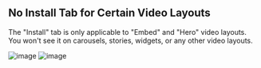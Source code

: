 ## No Install Tab for Certain Video Layouts

The "Install" tab is only applicable to "Embed" and "Hero" video layouts. You won't see it on carousels, stories, widgets, or any other video layouts.

![image](https://github.com/user-attachments/assets/6232e80a-104f-4718-b5d2-c6bb27ebee83)
![image](https://github.com/user-attachments/assets/6ba97ffc-3a6f-4520-bfde-6151be8b36d9)